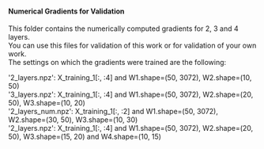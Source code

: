 #### Numerical Gradients for Validation

This folder contains the numerically computed gradients for 2, 3 and 4 layers.   
You can use this files for validation of this work or for validation of your own work.  
The settings on which the gradients were trained are the following:

'2_layers.npz':     X_training_1[:, :4] and W1.shape=(50, 3072), W2.shape=(10, 50)  
'3_layers.npz':     X_training_1[:, :4] and W1.shape=(50, 3072), W2.shape=(20, 50), W3.shape=(10, 20)  
'2_layers_num.npz': X_training_1[:, :2] and W1.shape=(50, 3072), W2.shape=(30, 50), W3.shape=(10, 30)  
'2_layers.npz':     X_training_1[:, :4] and W1.shape=(50, 3072), W2.shape=(20, 50), W3.shape=(15, 20) and W4.shape=(10, 15)
